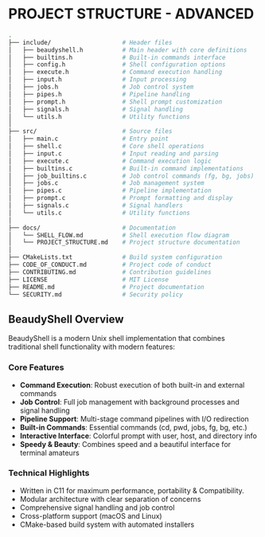 # PROJECT STRUCTURE - ADVANCED

```zsh
.
├── include/                    # Header files
│   ├── beaudyshell.h           # Main header with core definitions
│   ├── builtins.h              # Built-in commands interface
│   ├── config.h                # Shell configuration options
│   ├── execute.h               # Command execution handling
│   ├── input.h                 # Input processing
│   ├── jobs.h                  # Job control system
│   ├── pipes.h                 # Pipeline handling
│   ├── prompt.h                # Shell prompt customization
│   ├── signals.h               # Signal handling
│   └── utils.h                 # Utility functions
│
├── src/                        # Source files
│   ├── main.c                  # Entry point
│   ├── shell.c                 # Core shell operations
│   ├── input.c                 # Input reading and parsing
│   ├── execute.c               # Command execution logic
│   ├── builtins.c              # Built-in command implementations
│   ├── job_builtins.c          # Job control commands (fg, bg, jobs)
│   ├── jobs.c                  # Job management system
│   ├── pipes.c                 # Pipeline implementation
│   ├── prompt.c                # Prompt formatting and display
│   ├── signals.c               # Signal handlers
│   └── utils.c                 # Utility functions
│
├── docs/                       # Documentation
│   └── SHELL_FLOW.md           # Shell execution flow diagram
│   └── PROJECT_STRUCTURE.md    # Project structure documentation
│
├── CMakeLists.txt              # Build system configuration
├── CODE_OF_CONDUCT.md          # Project code of conduct
├── CONTRIBUTING.md             # Contribution guidelines
├── LICENSE                     # MIT License
├── README.md                   # Project documentation
└── SECURITY.md                 # Security policy
```

## BeaudyShell Overview

BeaudyShell is a modern Unix shell implementation that combines traditional shell functionality with modern features:

### Core Features

- **Command Execution**: Robust execution of both built-in and external commands
- **Job Control**: Full job management with background processes and signal handling
- **Pipeline Support**: Multi-stage command pipelines with I/O redirection
- **Built-in Commands**: Essential commands (cd, pwd, jobs, fg, bg, etc.)
- **Interactive Interface**: Colorful prompt with user, host, and directory info
- **Speedy & Beauty**: Combines speed and a beautiful interface for terminal amateurs

### Technical Highlights

- Written in C11 for maximum performance, portability & Compatibility.
- Modular architecture with clear separation of concerns
- Comprehensive signal handling and job control
- Cross-platform support (macOS and Linux)
- CMake-based build system with automated installers

